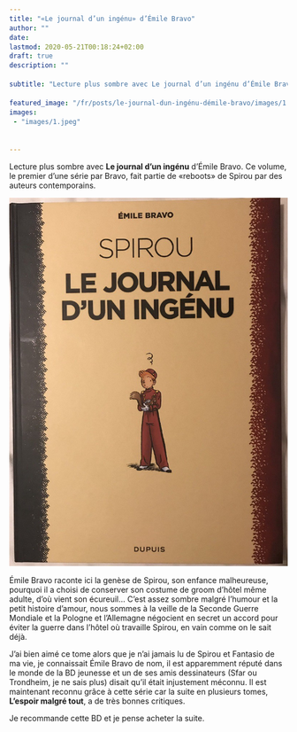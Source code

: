```yaml
---
title: "«Le journal d’un ingénu» d’Émile Bravo"
author: ""
date: 
lastmod: 2020-05-21T00:18:24+02:00
draft: true
description: ""

subtitle: "Lecture plus sombre avec Le journal d’un ingénu d’Émile Bravo. Ce volume, le premier d’une série par Bravo, fait partie de «reboots» de…"

featured_image: "/fr/posts/le-journal-dun-ingénu-démile-bravo/images/1.jpeg" 
images:
 - "images/1.jpeg"


---
```


Lecture plus sombre avec **Le journal d’un ingénu** d’Émile Bravo. Ce volume, le premier d’une série par Bravo, fait partie de «reboots» de Spirou par des auteurs contemporains.




![image](images/1.jpeg#layoutTextWidth)



Émile Bravo raconte ici la genèse de Spirou, son enfance malheureuse, pourquoi il a choisi de conserver son costume de groom d’hôtel même adulte, d’où vient son écureuil… C’est assez sombre malgré l’humour et la petit histoire d’amour, nous sommes à la veille de la Seconde Guerre Mondiale et la Pologne et l’Allemagne négocient en secret un accord pour éviter la guerre dans l’hôtel où travaille Spirou, en vain comme on le sait déjà.

J’ai bien aimé ce tome alors que je n’ai jamais lu de Spirou et Fantasio de ma vie, je connaissait Émile Bravo de nom, il est apparemment réputé dans le monde de la BD jeunesse et un de ses amis dessinateurs (Sfar ou Trondheim, je ne sais plus) disait qu’il était injustement méconnu. Il est maintenant reconnu grâce à cette série car la suite en plusieurs tomes, **L’espoir malgré tout**, a de très bonnes critiques.

Je recommande cette BD et je pense acheter la suite.
